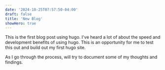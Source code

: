 ```yaml
---
date: '2024-10-25T07:57:50-04:00'
draft: false
title: 'New Blog'
showHero: true
---
```



This is the first blog post using hugo. I've heard a lot of about the speed and development benefits of using hugo. This is an opportunity for me to test this out and build out my first hugo site.

As I go through the process, will try to document some of my thoughts and findings. 